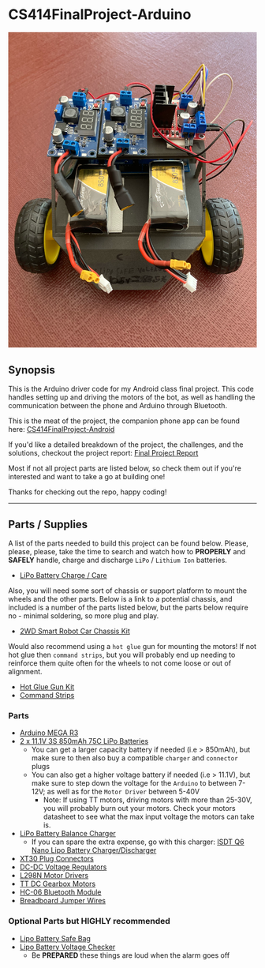 # CS414FinalProject-Arduino
![](images/CS414FinalProjectBot.png?raw=true "RC Vehicle / Bot with LiPo batteries in front lower part of chassis, two DC voltage regulators in rear upper part of chassis with motor driver on right side, and Arduino Mega in rear lower part of chassis")

## Synopsis

This is the Arduino driver code for my Android class final project. This code handles setting up and driving the motors of the bot, as well as handling the communication between the phone and Arduino through Bluetooth.

This is the meat of the project, the companion phone app can be found here: [CS414FinalProject-Android](https://github.com/CalebABG/CS414FinalProject-Android)

If you'd like a detailed breakdown of the project, the challenges, and the solutions, checkout the project report: [Final Project Report](writeups/project-breakdown.md)

Most if not all project parts are listed below, so check them out if you're interested and want to take a go at building one!

Thanks for checking out the repo, happy coding!

---

## Parts / Supplies

A list of the parts needed to build this project can be found below. Please, please, please,
take the time to search and watch how to **PROPERLY** and **SAFELY** handle, charge and discharge `LiPo` / `Lithium Ion` batteries.
- [LiPo Battery Charge / Care](https://www.youtube.com/watch?v=sGsJmSBKxrc)

Also, you will need some sort of chassis or support platform to mount the wheels and the other parts. Below is a link to a potential chassis, and included is a number of the parts listed below, but the parts below require no - minimal soldering, so more plug and play.

- [2WD Smart Robot Car Chassis Kit](https://www.amazon.com/YIKESHU-Smart-Chassis-Encoder-Battery/dp/B073VHQT6P)

Would also recommend using a `hot glue` gun for mounting the motors! If not hot glue then `command strips`, but you will probably end up needing to reinforce them quite often for the wheels to not come loose or out of alignment.
- [Hot Glue Gun Kit](https://www.amazon.com/Gorilla-8401509-Hot-Glue-Sticks/dp/B07K791YRP)
- [Command Strips](https://www.amazon.com/Command-Picture-Decorate-Damage-Free-PH206-14NA/dp/B073XR4X72)

### Parts

- [Arduino MEGA R3](https://www.amazon.com/ELEGOO-ATmega2560-ATMEGA16U2-Projects-Compliant/dp/B01H4ZDYCE)
- [2 x 11.1V 3S 850mAh 75C LiPo Batteries](https://www.amazon.com/dp/B07218SB7L)
  - You can get a larger capacity battery if needed (i.e > 850mAh), but make sure to then also buy a compatible `charger` and `connector` plugs
  - You can also get a higher voltage battery if needed (i.e > 11.1V), but make sure to step down the voltage for the `Arduino` to between 7-12V; as well as for the `Motor Driver` between 5-40V
    - Note: If using TT motors, driving motors with more than 25-30V, you will probably burn out your motors. Check your motors datasheet to see what the max input voltage the motors can take is.
- [LiPo Battery Balance Charger](https://www.amazon.com/dp/B099K8XFG6)
  - If you can spare the extra expense, go with this charger: [ISDT Q6 Nano Lipo Battery Charger/Discharger](https://www.amazon.com/ISDT-Q6-Lite-200W-Charger/dp/B07D5N27Z2)
- [XT30 Plug Connectors](https://www.amazon.com/dp/B07T894CD6)
- [DC-DC Voltage Regulators](https://www.amazon.com/dp/B081N6WWJS)
- [L298N Motor Drivers](https://www.amazon.com/HiLetgo-Controller-Stepper-H-Bridge-Mega2560/dp/B07BK1QL5T)
- [TT DC Gearbox Motors](https://www.amazon.com/Gearbox-Motor-Wheel-Arduino-Smart/dp/B07P6QCJPX)
- [HC-06 Bluetooth Module](https://www.amazon.com/dp/B087R42L2J)
- [Breadboard Jumper Wires](https://www.amazon.com/dp/B08151TQHG)

### Optional Parts but **HIGHLY** recommended

- [Lipo Battery Safe Bag](https://www.amazon.com/dp/B01GCHBQJS)
- [Lipo Battery Voltage Checker](https://www.amazon.com/dp/B00XQ91ECA)
  - Be **PREPARED** these things are loud when the alarm goes off
